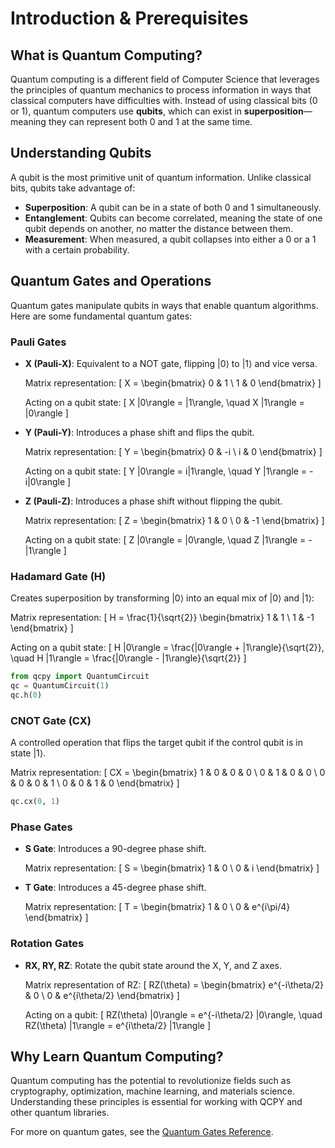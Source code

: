 <script id="MathJax-script" async src="https://cdn.jsdelivr.net/npm/mathjax@3/es5/tex-mml-chtml.js"></script>

# Introduction & Prerequisites

## What is Quantum Computing?
Quantum computing is a different field of Computer Science that leverages the principles of quantum mechanics to process information in ways that classical computers  have difficulties with. Instead of using classical bits (0 or 1), quantum computers use **qubits**, which can exist in **superposition**—meaning they can represent both 0 and 1 at the same time.

## Understanding Qubits
A qubit is the most primitive unit of quantum information. Unlike classical bits, qubits take advantage of:
- **Superposition**: A qubit can be in a state of both 0 and 1 simultaneously.
- **Entanglement**: Qubits can become correlated, meaning the state of one qubit depends on another, no matter the distance between them.
- **Measurement**: When measured, a qubit collapses into either a 0 or a 1 with a certain probability.

## Quantum Gates and Operations
Quantum gates manipulate qubits in ways that enable quantum algorithms. Here are some fundamental quantum gates:

### **Pauli Gates**
- **X (Pauli-X)**: Equivalent to a NOT gate, flipping |0⟩ to |1⟩ and vice versa.

  Matrix representation:
  \[
  X = \begin{bmatrix} 0 & 1 \\ 1 & 0 \end{bmatrix}
  \]

  Acting on a qubit state:
  \[
  X |0\rangle = |1\rangle, \quad X |1\rangle = |0\rangle
  \]

- **Y (Pauli-Y)**: Introduces a phase shift and flips the qubit.

  Matrix representation:
  \[
  Y = \begin{bmatrix} 0 & -i \\ i & 0 \end{bmatrix}
  \]

  Acting on a qubit state:
  \[
  Y |0\rangle = i|1\rangle, \quad Y |1\rangle = -i|0\rangle
  \]

- **Z (Pauli-Z)**: Introduces a phase shift without flipping the qubit.

  Matrix representation:
  \[
  Z = \begin{bmatrix} 1 & 0 \\ 0 & -1 \end{bmatrix}
  \]

  Acting on a qubit state:
  \[
  Z |0\rangle = |0\rangle, \quad Z |1\rangle = -|1\rangle
  \]

### **Hadamard Gate (H)**
Creates superposition by transforming |0⟩ into an equal mix of |0⟩ and |1⟩:

  Matrix representation:
  \[
  H = \frac{1}{\sqrt{2}} \begin{bmatrix} 1 & 1 \\ 1 & -1 \end{bmatrix}
  \]

  Acting on a qubit state:
  \[
  H |0\rangle = \frac{|0\rangle + |1\rangle}{\sqrt{2}}, \quad H |1\rangle = \frac{|0\rangle - |1\rangle}{\sqrt{2}}
  \]

```python
from qcpy import QuantumCircuit
qc = QuantumCircuit(1)
qc.h(0)
```

### **CNOT Gate (CX)**
A controlled operation that flips the target qubit if the control qubit is in state |1⟩.

  Matrix representation:
  \[
  CX = \begin{bmatrix} 1 & 0 & 0 & 0 \\ 0 & 1 & 0 & 0 \\ 0 & 0 & 0 & 1 \\ 0 & 0 & 1 & 0 \end{bmatrix}
  \]

```python
qc.cx(0, 1)
```

### **Phase Gates**
- **S Gate**: Introduces a 90-degree phase shift.

  Matrix representation:
  \[
  S = \begin{bmatrix} 1 & 0 \\ 0 & i \end{bmatrix}
  \]

- **T Gate**: Introduces a 45-degree phase shift.

  Matrix representation:
  \[
  T = \begin{bmatrix} 1 & 0 \\ 0 & e^{i\pi/4} \end{bmatrix}
  \]

### **Rotation Gates**
- **RX, RY, RZ**: Rotate the qubit state around the X, Y, and Z axes.

  Matrix representation of RZ:
  \[
  RZ(\theta) = \begin{bmatrix} e^{-i\theta/2} & 0 \\ 0 & e^{i\theta/2} \end{bmatrix}
  \]

  Acting on a qubit:
  \[
  RZ(\theta) |0\rangle = e^{-i\theta/2} |0\rangle, \quad RZ(\theta) |1\rangle = e^{i\theta/2} |1\rangle
  \]

## Why Learn Quantum Computing?
Quantum computing has the potential to revolutionize fields such as cryptography, optimization, machine learning, and materials science. Understanding these principles is essential for working with QCPY and other quantum libraries.

For more on quantum gates, see the [Quantum Gates Reference](gates.md).
